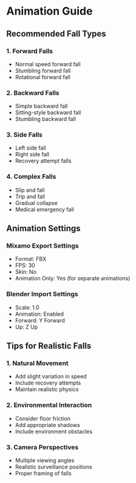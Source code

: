 # Animation Guide

## Recommended Fall Types

### 1. Forward Falls
- Normal speed forward fall
- Stumbling forward fall
- Rotational forward fall

### 2. Backward Falls
- Simple backward fall
- Sitting-style backward fall
- Stumbling backward fall

### 3. Side Falls
- Left side fall
- Right side fall
- Recovery attempt falls

### 4. Complex Falls
- Slip and fall
- Trip and fall
- Gradual collapse
- Medical emergency fall

## Animation Settings

### Mixamo Export Settings
- Format: FBX
- FPS: 30
- Skin: No
- Animation Only: Yes (for separate animations)

### Blender Import Settings
- Scale: 1.0
- Animation: Enabled
- Forward: Y Forward
- Up: Z Up

## Tips for Realistic Falls

### 1. Natural Movement
- Add slight variation in speed
- Include recovery attempts
- Maintain realistic physics

### 2. Environmental Interaction
- Consider floor friction
- Add appropriate shadows
- Include environment obstacles

### 3. Camera Perspectives
- Multiple viewing angles
- Realistic surveillance positions
- Proper framing of falls 